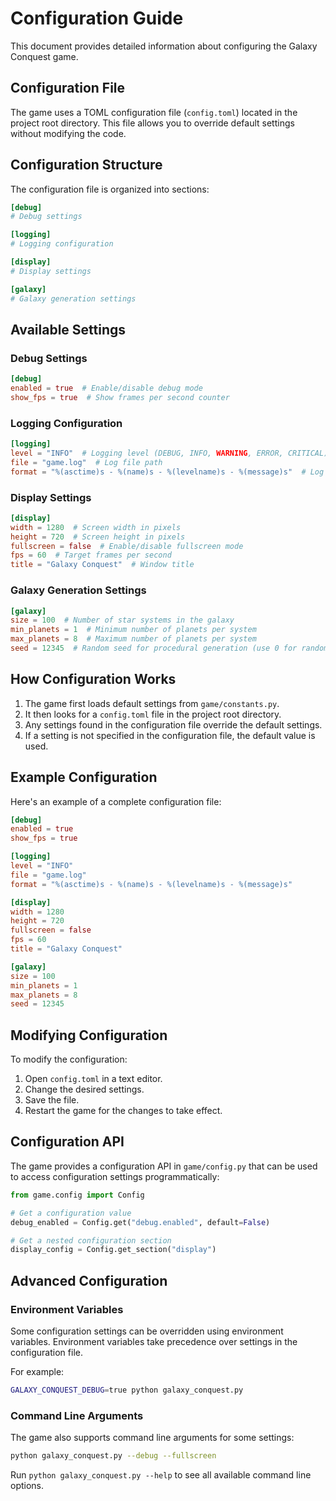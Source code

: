 # Configuration Guide

This document provides detailed information about configuring the Galaxy Conquest game.

## Configuration File

The game uses a TOML configuration file (`config.toml`) located in the project root directory. This file allows you to override default settings without modifying the code.

## Configuration Structure

The configuration file is organized into sections:

```toml
[debug]
# Debug settings

[logging]
# Logging configuration

[display]
# Display settings

[galaxy]
# Galaxy generation settings
```

## Available Settings

### Debug Settings

```toml
[debug]
enabled = true  # Enable/disable debug mode
show_fps = true  # Show frames per second counter
```

### Logging Configuration

```toml
[logging]
level = "INFO"  # Logging level (DEBUG, INFO, WARNING, ERROR, CRITICAL)
file = "game.log"  # Log file path
format = "%(asctime)s - %(name)s - %(levelname)s - %(message)s"  # Log format
```

### Display Settings

```toml
[display]
width = 1280  # Screen width in pixels
height = 720  # Screen height in pixels
fullscreen = false  # Enable/disable fullscreen mode
fps = 60  # Target frames per second
title = "Galaxy Conquest"  # Window title
```

### Galaxy Generation Settings

```toml
[galaxy]
size = 100  # Number of star systems in the galaxy
min_planets = 1  # Minimum number of planets per system
max_planets = 8  # Maximum number of planets per system
seed = 12345  # Random seed for procedural generation (use 0 for random seed)
```

## How Configuration Works

1. The game first loads default settings from `game/constants.py`.
2. It then looks for a `config.toml` file in the project root directory.
3. Any settings found in the configuration file override the default settings.
4. If a setting is not specified in the configuration file, the default value is used.

## Example Configuration

Here's an example of a complete configuration file:

```toml
[debug]
enabled = true
show_fps = true

[logging]
level = "INFO"
file = "game.log"
format = "%(asctime)s - %(name)s - %(levelname)s - %(message)s"

[display]
width = 1280
height = 720
fullscreen = false
fps = 60
title = "Galaxy Conquest"

[galaxy]
size = 100
min_planets = 1
max_planets = 8
seed = 12345
```

## Modifying Configuration

To modify the configuration:

1. Open `config.toml` in a text editor.
2. Change the desired settings.
3. Save the file.
4. Restart the game for the changes to take effect.

## Configuration API

The game provides a configuration API in `game/config.py` that can be used to access configuration settings programmatically:

```python
from game.config import Config

# Get a configuration value
debug_enabled = Config.get("debug.enabled", default=False)

# Get a nested configuration section
display_config = Config.get_section("display")
```

## Advanced Configuration

### Environment Variables

Some configuration settings can be overridden using environment variables. Environment variables take precedence over settings in the configuration file.

For example:
```bash
GALAXY_CONQUEST_DEBUG=true python galaxy_conquest.py
```

### Command Line Arguments

The game also supports command line arguments for some settings:

```bash
python galaxy_conquest.py --debug --fullscreen
```

Run `python galaxy_conquest.py --help` to see all available command line options.
